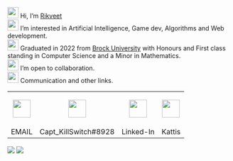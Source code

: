 <img src="https://user-images.githubusercontent.com/62815232/196769521-ef4fb24b-e8d9-4a27-ae4a-e0dc1bd1d2fe.png" width=25/> Hi, I’m <a href="https://www.google.com/search?q=rikveet">Rikveet</a>  
<img src="https://user-images.githubusercontent.com/62815232/196764085-3b4a74b8-fb97-453e-9915-715d53105bb0.png" width=25/> I’m interested in Artificial Intelligence, Game dev, Algorithms and Web development.  
<a href="https://youtube.com/clip/UgkxVoZYXwSF9ptSY4W_8jLttRR8ueTUXwj1"><img src="https://user-images.githubusercontent.com/62815232/196762888-af6f29c9-d3cb-4ca6-9cd4-bd2849f8a8d2.png" width=25/></a> Graduated in 2022 from [Brock University](https://brocku.ca/) with Honours and First class standing in Computer Science and a Minor in Mathematics.  
<img src="https://user-images.githubusercontent.com/62815232/196769387-77dc01d3-a4f8-4051-a2ae-a872232556a3.png" width=25/> I’m open to collaboration.  
<img src="https://user-images.githubusercontent.com/62815232/196763992-f6158f49-0dfa-4702-b4e7-fcaade8b73dc.png" width=25/> Communication and other links.  
<table>
    <tr>
        <td>
            <p align="center">
                <a href="mailto:rh18vo@gmail.com">
                    <img src='https://user-images.githubusercontent.com/62815232/196773704-0221e118-2cd9-432f-8af7-73505f130b11.png' width=40 />
                </a>
            </p>
        </td>
        <td>
            <p align="center">
                <a href="https://discord.com/">
                    <img src='https://user-images.githubusercontent.com/62815232/196781644-0d3a0b9d-68de-456f-b9f2-78afd0a34265.png' width=40  />
                </a>
            </p>
        </td>
        <td>
            <p align="center">
                <a href="https://www.linkedin.com/in/rikveet-hayer/">
                    <img src='https://user-images.githubusercontent.com/62815232/196785640-55640bbf-39b5-4453-9580-94d27300cc85.png' width=40  />
                </a>
            </p>
        </td>
        <td>
            <p align="center">
                <a href="https://open.kattis.com/users/rikveet">
                    <img src='https://user-images.githubusercontent.com/62815232/196786782-e2677dd2-ac0f-4e79-bf20-49fdb475f550.jpeg' width=40 />
                </a>
            </p>
        </td>
    </tr>
    <tr>
        <td>
            EMAIL
        </td>
        <td>
            Capt_KillSwitch#8928
        </td>
        <td>   
            Linked-In
        </td>
        <td>   
            Kattis
        </td>
    </tr>
</table>  

<img align="center" src="https://github-readme-stats.vercel.app/api?username=Rikveet&show_icons=true&theme=midnight-purple" />
<a href="https://rikveet.github.io/">
  <img align="center" src="https://github-readme-stats.vercel.app/api/top-langs/?username=Rikveet&layout=compact&theme=midnight-purple&exclude_repo=github-readme-stats,Asteroids-Unity,Unity-workshop-brick-breaker&hide=cmake" />
</a>


<!---![My GitHub stats](https://github-readme-stats.vercel.app/api?username=Rikveet&show_icons=true&theme=midnight-purple)
[![Top Langs](https://github-readme-stats.vercel.app/api/top-langs/?username=Rikveet&layout=compact&theme=midnight-purple&exclude_repo=github-readme-stats,Asteroids-Unity,Unity-workshop-brick-breaker&hide=cmake)](https://rikveet.github.io/)
Rikveet/Rikveet is a ✨ special ✨ repository because its `README.md` (this file) appears on your GitHub profile.
You can click the Preview link to take a look at your changes.![thinking](https://user-images.githubusercontent.com/62815232/196764070-0c8d5386-e0c7-4504-bde5-b50c52688aed.png)

--->
